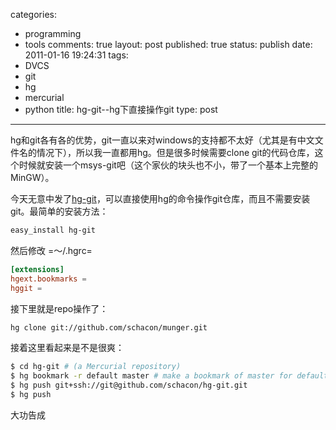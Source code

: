 categories: 
  - programming
  - tools
comments: true
layout: post
published: true
status: publish
date: 2011-01-16 19:24:31
tags: 
  - DVCS
  - git
  - hg
  - mercurial
  - python
title: hg-git--hg下直接操作git
type: post
---

hg和git各有各的优势，git一直以来对windows的支持都不太好（尤其是有中文文件名的情况下），所以我一直都用hg。但是很多时候需要clone git的代码仓库，这个时候就安装一个msys-git吧（这个家伙的块头也不小，带了一个基本上完整的MinGW）。

今天无意中发了<a href="http://hg-git.github.com/" target="_blank">hg-git</a>，可以直接使用hg的命令操作git仓库，而且不需要安装git。最简单的安装方法：

```sh
easy_install hg-git
```

然后修改 =～/.hgrc=

```conf
[extensions]
hgext.bookmarks =
hggit =
```

接下里就是repo操作了：

```sh
hg clone git://github.com/schacon/munger.git
```

接着这里看起来是不是很爽：

```sh
$ cd hg-git # (a Mercurial repository)
$ hg bookmark -r default master # make a bookmark of master for default, so a ref gets created
$ hg push git+ssh://git@github.com/schacon/hg-git.git
$ hg push
```

大功告成
